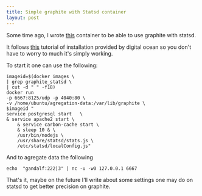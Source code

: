 ```yaml
---
title: Simple graphite with Statsd container
layout: post
---
```


Some time ago, I wrote [this](https://hub.docker.com/r/jeancarlomachado/graphite_statsd/) container to be able to use graphite with statsd.

It follows [this](https://duckduckgo.com/l/?kh=-1&uddg=https%3A%2F%2Fwww.digitalocean.com%2Fcommunity%2Ftutorials%2Finstalling-and-configuring-graphite-and-statsd-on-an-ubuntu-12-04-vps) tutorial of installation provided by digital ocean
so you don't have to worry to much it's simply working.


To start it one can use the following:

```
imageid=$(docker images \ 
| grep graphite_statsd \ 
| cut -d " " -f18)
docker run
-p 6667:8125/udp -p 4040:80 \ 
-v /home/ubuntu/agregation-data:/var/lib/graphite \
$imageid "
service postgresql start   \
& service apache2 start \
    & service carbon-cache start \
    & sleep 10 & \
    /usr/bin/nodejs \ 
    /usr/share/statsd/stats.js \
    /etc/statsd/localConfig.js"
```

And to agregate data the following

```
echo  "gandalf:222|3" | nc -u -w0 127.0.0.1 6667
```

That's it, maybe on the future I'll write about some settings one
may do on statsd to get better precision on graphite.
